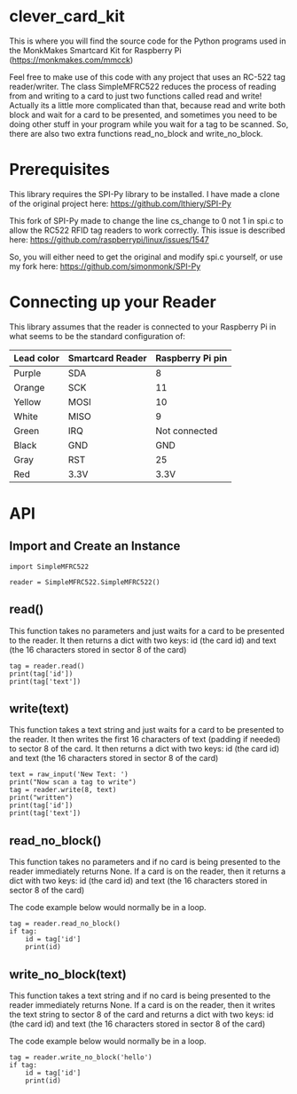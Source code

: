 # clever_card_kit
This is where you will find the source code for the Python programs used in the MonkMakes Smartcard Kit for Raspberry Pi (https://monkmakes.com/mmcck)

Feel free to make use of this code with any project that uses an RC-522 tag reader/writer. The class SimpleMFRC522 reduces the process of reading from and writing to a card to just two functions called read and write! Actually its a little more complicated than that, because read and write both block and wait for a card to be presented, and sometimes you need to be doing other stuff in your program while you wait for a tag to be scanned. So, there are also two extra functions read_no_block and write_no_block.

# Prerequisites

This library requires the SPI-Py library to be installed. I have made a clone of the original project here: https://github.com/lthiery/SPI-Py

This fork of SPI-Py made to change the line cs_change to 0 not 1 in spi.c to allow the RC522 RFID tag readers to work correctly. This issue is described here: https://github.com/raspberrypi/linux/issues/1547

So, you will either need to get the original and modify spi.c yourself, or use my fork here: https://github.com/simonmonk/SPI-Py


# Connecting up your Reader

This library assumes that the reader is connected to your Raspberry Pi in what seems to be the standard configuration of:

|Lead color|Smartcard Reader|Raspberry Pi pin|
|----------|----------------|----------------|
|Purple|SDA|8|
|Orange|SCK|11|
|Yellow|MOSI|10|
|White|MISO|9|
|Green|IRQ|Not connected|
|Black|GND|GND|
|Gray|RST|25|
|Red|3.3V|3.3V|


# API

## Import and Create an Instance

```
import SimpleMFRC522

reader = SimpleMFRC522.SimpleMFRC522()
```

## read()

This function takes no parameters and just waits for a card to be presented to the reader. It then returns a dict with two keys: id (the card id) and text (the 16 characters stored in sector 8 of the card)

```
tag = reader.read()
print(tag['id'])
print(tag['text'])
```



## write(text)

This function takes a text string and just waits for a card to be presented to the reader. It then writes the first 16 characters of text (padding if needed) to sector 8 of the card. It then returns a dict with two keys: id (the card id) and text (the 16 characters stored in sector 8 of the card)


```
text = raw_input('New Text: ')
print("Now scan a tag to write")
tag = reader.write(8, text) 
print("written")
print(tag['id'])
print(tag['text'])
```


## read_no_block()

This function takes no parameters and if no card is being presented to the reader immediately returns None. If a card is on the reader, then it returns a dict with two keys: id (the card id) and text (the 16 characters stored in sector 8 of the card)

The code example below would normally be in a loop.

```
tag = reader.read_no_block()
if tag:
    id = tag['id']
    print(id)
```


## write_no_block(text)

This function takes a text string and if no card is being presented to the reader immediately returns None. If a card is on the reader, then it writes the text string to sector 8 of the card and returns a dict with two keys: id (the card id) and text (the 16 characters stored in sector 8 of the card)

The code example below would normally be in a loop.

```
tag = reader.write_no_block('hello')
if tag:
    id = tag['id']
    print(id)
```


